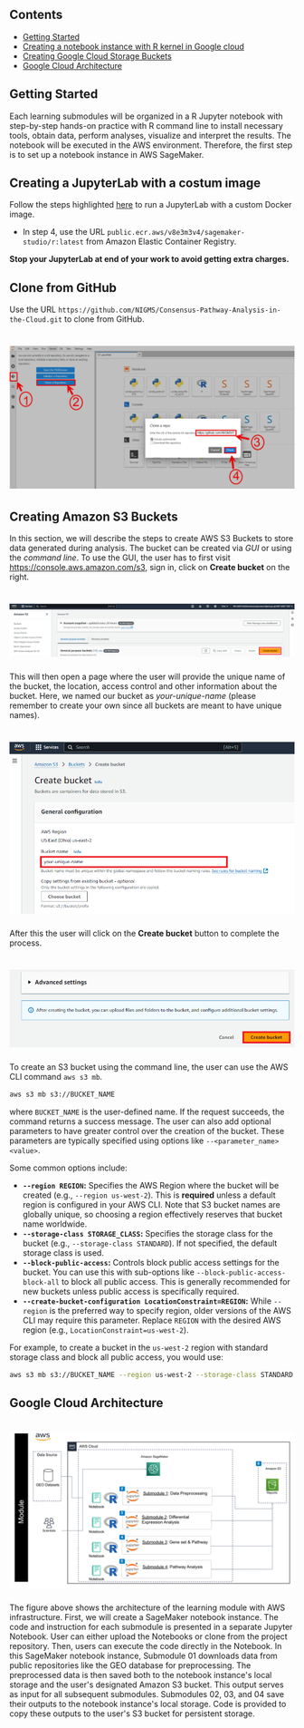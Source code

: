 ## Contents

+ [Getting Started](#getting-started)
+ [Creating a notebook instance with R kernel in Google cloud](#notebook-instance)
+ [Creating Google Cloud Storage Buckets](#google-cloud-bucket)
+ [Google Cloud Architecture](#google-cloud-architecture)

## Getting Started
Each learning submodules will be organized in a R Jupyter notebook with step-by-step hands-on practice with R command 
line to install necessary tools, obtain data, perform analyses, visualize and interpret the results. The notebook will 
be executed in the AWS environment. Therefore, the first step is to set up a notebook instance in AWS SageMaker.


## Creating a JupyterLab with a costum image 

Follow the steps highlighted [here](https://github.com/NIGMS/NIGMS-Sandbox/blob/main/docs/HowToCreateJupyterlabWithCustomImage.md) to run a JupyterLab with a custom Docker image. 

+ In step 4, use the URL `public.ecr.aws/v8e3m3v4/sagemaker-studio/r:latest` from Amazon Elastic Container Registry.

**Stop your JupyterLab at end of your work to avoid getting extra charges.**



## Clone from GitHub

Use the URL `https://github.com/NIGMS/Consensus-Pathway-Analysis-in-the-Cloud.git` to clone from GitHub.

# ![](./images/Intro/clone.png)

## Creating Amazon S3 Buckets
In this section, we will describe the steps to create AWS S3 Buckets to store data generated during 
analysis.  The bucket can be created via *GUI* or using the *command line*.
To use the GUI, the user has to first visit https://console.aws.amazon.com/s3, sign in, click on __Create bucket__ 
on the right.

# ![](./images/Bucket/bucket1.png)

This will then open a page where the user will provide the unique name of the bucket, the
location, access control and other information about the bucket. Here, we named our bucket as _your-unique-name_ (please remember to create your own since all buckets are meant to have unique names). 

# ![](./images/Bucket/bucket2.png)

After this the user will click on the __Create bucket__ button to complete the process.
# ![](./images/Bucket/bucket3.png)

To create an S3 bucket using the command line, the user can use the AWS CLI command `aws s3 mb`.

```bash
aws s3 mb s3://BUCKET_NAME
```

where `BUCKET_NAME` is the user-defined name. If the request succeeds, the command returns a success message. The user can also add optional parameters to have greater control over the creation of the bucket.  These parameters are typically specified using options like `--<parameter_name> <value>`.

Some common options include:

* **`--region REGION`:** Specifies the AWS Region where the bucket will be created (e.g., `--region us-west-2`).  This is **required** unless a default region is configured in your AWS CLI.  Note that S3 bucket names are globally unique, so choosing a region effectively reserves that bucket name worldwide.
* **`--storage-class STORAGE_CLASS`:** Specifies the storage class for the bucket (e.g., `--storage-class STANDARD`).  If not specified, the default storage class is used.
* **`--block-public-access`:**  Controls block public access settings for the bucket. You can use this with sub-options like `--block-public-access-block-all` to block all public access.  This is generally recommended for new buckets unless public access is specifically required.
* **`--create-bucket-configuration LocationConstraint=REGION`:**  While `--region` is the preferred way to specify region, older versions of the AWS CLI may require this parameter.  Replace `REGION` with the desired AWS region (e.g., `LocationConstraint=us-west-2`).


For example, to create a bucket in the `us-west-2` region with standard storage class and block all public access, you would use:

```bash
aws s3 mb s3://BUCKET_NAME --region us-west-2 --storage-class STANDARD --block-public-access block-all
```

## Google Cloud Architecture

# ![](./images/Intro/architecture.png)
The figure above shows the architecture of the learning module with AWS infrastructure. First, we will create
a SageMaker notebook instance. The code and instruction for each submodule is presented in a separate Jupyter Notebook.
User can either upload the Notebooks or clone from the project repository. Then, users can execute 
the code directly in the Notebook. In this SageMaker notebook instance, Submodule 01 downloads data from public repositories like the GEO database for preprocessing. The preprocessed data is then saved both to the notebook instance's local storage and the user's designated Amazon S3 bucket. This output serves as input for all subsequent submodules. Submodules 02, 03, and 04 save their outputs to the notebook instance's local storage. Code is provided to copy these outputs to the user's S3 bucket for persistent storage.